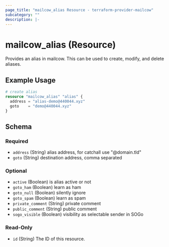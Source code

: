 ```yaml
---
page_title: "mailcow_alias Resource - terraform-provider-mailcow"
subcategory: ""
description: |-
---
```


# mailcow_alias (Resource)

Provides an alias in mailcow. This can be used to create, modify, and delete aliases.

## Example Usage
```terraform
# create alias
resource "mailcow_alias" "alias" {
  address = "alias-demo@440044.xyz"
  goto    = "demo@440044.xyz"
}
```

<!-- schema generated by tfplugindocs -->
## Schema

### Required

- `address` (String) alias address, for catchall use "@domain.tld"
- `goto` (String) destination address, comma separated

### Optional

- `active` (Boolean) is alias active or not
- `goto_ham` (Boolean) learn as ham
- `goto_null` (Boolean) silently ignore
- `goto_spam` (Boolean) learn as spam
- `private_comment` (String) private comment
- `public_comment` (String) public comment
- `sogo_visible` (Boolean) visibility as selectable sender in SOGo

### Read-Only

- `id` (String) The ID of this resource.
